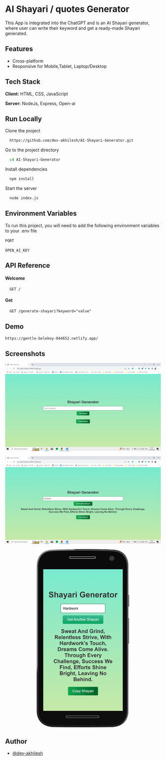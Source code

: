 # AI Shayari / quotes Generator

This App is integrated into the ChatGPT and is an AI Shayari generator, where user can write their keyword and get a ready-made Shayari generated.

## Features

- Cross-platform
- Responsive for Mobile,Tablet, Laptop/Desktop

## Tech Stack

**Client:** HTML, CSS, JavaScript

**Server:** NodeJs, Express, Open-ai



## Run Locally

Clone the project

```bash
  https://github.com/dev-akhilesh/AI-Shayari-Generator.git
```

Go to the project directory

```bash
  cd AI-Shayari-Generator
```

Install dependencies

```bash
  npm install
```

Start the server

```bash
  node index.js
```


## Environment Variables

To run this project, you will need to add the following environment variables to your .env file

`PORT`

`OPEN_AI_KEY`


 ## API Reference

#### Welcome 

```http
  GET /
```

#### Get 

```http
  GET /generate-shayari?keyword="value"
```

## Demo
```
https://gentle-belekoy-044652.netlify.app/
```
## Screenshots

![App Screenshot 1](./images/Screenshot-1.png)

![App Screenshot 2](./images/Screenshot-2.png)

<div align="center">
  <img src="./images/Screenshot-3.png" width="300">
</div>



## Author

- [@dev-akhilesh](https://github.com/dev-akhilesh)
